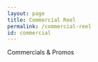 ```yaml
---
layout: page
title: Commercial Reel
permalink: /commercial-reel
id: commercial
---
```


Commercials & Promos